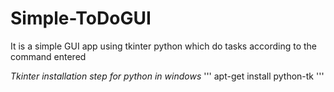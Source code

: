 # Simple-ToDoGUI
It is a simple GUI app using tkinter python which do tasks according to the command entered

*Tkinter installation step for python in windows*
'''
apt-get install python-tk 
'''
